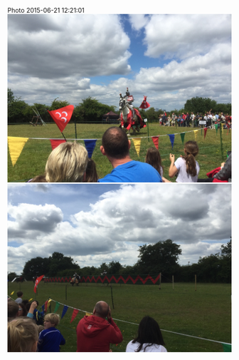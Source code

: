 <!--
title: Photo 2015-06-21 12:21:01
date: Sun Jun 21 2015 13:21:01 GMT+0100 (British Summer Time)
tags: joust,eltham,palace
-->
Photo 2015-06-21 12:21:01
![](122075076322-0.jpg)
![](122075076322-1.jpg)
